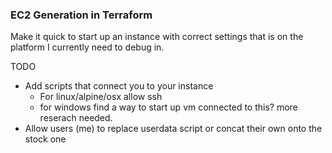 ### EC2 Generation in Terraform

Make it quick to start up an instance with correct settings that is on the platform I currently need to debug in.

TODO
 - Add scripts that connect you to your instance
    - For linux/alpine/osx allow ssh
    - for windows find a way to start up vm connected to this? more reserach needed.
 - Allow users (me) to replace userdata script or concat their own onto the stock one